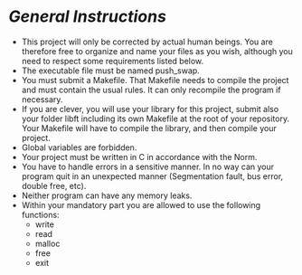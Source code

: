 # *General Instructions*
+ This project will only be corrected by actual human beings. You are therefore free to organize and name your files as you wish, although you need to respect some requirements listed below.
+ The executable file must be named push_swap.
+ You must submit a Makefile. That Makefile needs to compile the project and must contain the usual rules. It can only recompile the program if necessary.
+ If you are clever, you will use your library for this project, submit also your folder libft including its own Makefile at the root of your repository. Your Makefile will have to compile the library, and then compile your project.
+ Global variables are forbidden.
+ Your project must be written in C in accordance with the Norm.
+ You have to handle errors in a sensitive manner. In no way can your program quit in an unexpected manner (Segmentation fault, bus error, double free, etc).
+ Neither program can have any memory leaks.
+ Within your mandatory part you are allowed to use the following functions:
  + write 
  + read
  + malloc 
  + free
  + exit
